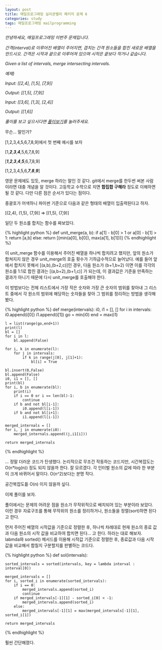 ```yaml
---
layout: post
title: 매일프로그래밍 실리콘밸리 패키지 문제 6
categories: study
tags: 매일프로그래밍 mailprogramming
---
```


*안녕하세요, 매일프로그래밍 이번주 문제입니다.*

*간격(interval)로 이루어진 배열이 주어지면, 겹치는 간격 원소들을 합친 새로운 배열을 만드시오. 간격은 시작과 끝으로 이루어져 있으며 시작은 끝보다 작거나 같습니다.*



*Given a list of intervals, merge intersecting intervals.*

<!--more-->

*예제)*

*Input: [[2,4], [1,5], [7,9]]*

*Output: [[1,5], [7,9]]*



*Input: [[3,6], [1,3], [2,4]]*

*Output: [[1,6]]*


*풀이를 보고 싶으시다면 [풀이보기](http://url6080.mailprogramming.com/wf/click?upn=5YNwhcR4-2FFhQA54IFFE-2FIijGnZEwyyYieIxIap6l3O-2FubN19fiIJSHHldST5hRdPve0FiwaKLwgjdueIqs2AudeqqijB2P7Tmj5RCqXyXqdOO9tCqdjxX-2FQFY0NN1OBApbekhSSuFmcUF-2BNW9SBGIklOYzOCuFV1TcM7m-2FP0s6R4-2BurlgC6SGFxVKT3kq-2FMP_Zgoc2ijnN3jtNTS7ITLZKrJdLqoKRo6qqLK1adFq7tfpr38XOwkbKCkAq6jc6J9893wuN437PImWjxoLznjg6VJzwVeK3ArtZbu95oSlmxLo-2Fyz7C1HBtyi9VRRg6dAPq79xWck8RwHp0-2FCFF57KyPQnqbulzQNnqs2tvg4PAUuU5LsIPN5V9p6WCU7-2B6J7SvY-2B-2F-2FfJ1igoHPJ5W4RP-2FwK-2BIW0yWAfGuCCbLKN-2BYksDeFL1nb0NOFV8q1iDVmI3Z)를 눌러주세요.*



무슨... 말인가?

[1,2,3,4,5,6,7,8,9]에서 첫 번째 예시를 보자

[1,***2***,***3***,***4***,5,6,7,8,9]

[***1***,***2***,***3***,***4***,***5***,6,7,8,9]

[1,2,3,4,5,6,***7***,***8***,***9***]


영문 문제에도 있듯, merge 하라는 말인 것 같다. git에서 merge를 한두번 써본 사람이라면 대충 개념을 알 것이다. 고등학교 수학으로 치면 **합집합 구해라** 정도로 이해하면 될 것 같다. 다만 다른 점은 순서가 있다는 점이다.

중괄호가 어색하니 파이썬 기준으로 다음과 같은 형태의 배열이 입출력된다고 하자.

[(2,4), (1,5), (7,9)] => [(1,5), (7,9)]

일단 두 원소를 합치는 함수를 짜보았다.

{% highlight python %}
def unit_merge(a, b):
    if a[1] - b[0] > 1 or a[0] - b[1] > 1:
        return [a,b]
    else:
        return [(min(a[0], b[0]),
                 max(a[1], b[1]))]
{% endhighlight %}

이 unit_merge 함수를 이용해서 주어진 배열을 하나씩 합치려고 했지만, 앞의 원소가 합쳐지지 않은 경우 unit_merge의 호출 횟수가 기하급수적으로 늘어났다. 예를 들어 앞에서 합치지 못해서 [(a,b),(b+2,c)]인 경우, 다음 원소가 (b+1,b+2) 이면 이를 각각의 원소를 1:1로 합친 결과는 [(a,b+2),(b+1,c)] 가 되는데, 이 결과값은 기준을 만족하는 결과가 아니기 때문에 다시 unit_merge를 호출해야 한다.

이 방법보다는 전체 리스트에서 가장 작은 숫자와 가장 큰 숫자의 범위를 찾아내 그 리스트 중에서 각 원소의 범위에 해당하는 숫자들을 찾아 그 범위를 정리하는 방법을 생각해 봤다.

{% highlight python %}
def merge(intervals):
    i0, i1 = [], []
    for i in intervals:
        i0.append(i[0])
        i1.append(i[1])
    go = min(i0)
    end = max(i1)

    l = list(range(go,end+1))
    print(l)
    bl = []
    for i in l:
        bl.append(False)

    for i, k in enumerate(l):
        for j in intervals:
            if k in range(j[0], j[1]+1):
                bl[i] = True

    bl.insert(0,False)
    bl.append(False)
    i0, i1 = [], []
    print(bl)
    for i, b in enumerate(bl):
        print(i)
        if i == 0 or i == len(bl)-1:
            continue
        if b and not bl[i-1]:
            i0.append(l[i-1])
        if b and not bl[i+1]:
            i1.append(l[i-1])

    merged_internals = []
    for i, j in enumerate(i0):
        merged_internals.append((j,i1[i]))

    return merged_internals
{% endhighlight %}

... 정말 더러운 코드가 탄생했다. 논리적으로 무조건 작동하는 코드지만, 시간복잡도는 O(n*log(n)) 정도 되지 않을까 한다. 잘 모르겠다. 각 인터벌 원소의 값에 따라 한 부분이 크게 바뀌어서 말이다. O(n^2)보다는 분명 작다.

공간복잡도틑 O(n) 이지 않을까 싶다.

이제 풀이를 보자.

풀이에서는 문제의 어려운 점을 원소가 무작위적으로 배치되어 있는 부분이라 보았다. 이런 경우 자료구조를 통해 무작위의 원소를 정리하거나, 원소들을 정렬(sort)하면 된다고 한다.

먼저 주어진 배열의 시작값을 기준으로 정렬한 후, 하나씩 차례대로 현재 원소의 종료 값과 다음 원소의 시작 값을 비교하여 합치면 된다... 고 한다. 하라는 대로 해보자. labmda와 sorted() 메서드를 이용해 시작값 기준으로 정렬한 후, 종료값과 다음 시작값을 비교해서 합칠지 구분할지를 판별하는 코드다.

{% highlight python %}
def sol(intervals):

    sorted_intervals = sorted(intervals, key = lambda interval : interval[0])

    merged_intervals = []
    for i, sorted_i in enumerate(sorted_intervals):
        if i == 0:
            merged_intervals.append(sorted_i)
            continue
        if merged_intervals[-1][1] - sorted_i[0] < -1:
            merged_intervals.append(sorted_i)
        else:
            merged_intervals[-1][1] = max(merged_intervals[-1][1], sorted_i[1])

    return merged_intervals
{% endhighlight %}

훨씬 간단해졌다.
